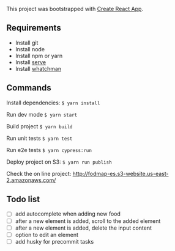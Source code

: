 This project was bootstrapped with [Create React App](https://github.com/facebookincubator/create-react-app).

## Requirements

- Install git
- Install node
- Install npm or yarn
- Install [serve](https://github.com/zeit/serve#readme)
- Install [whatchman](https://facebook.github.io/watchman/docs/install.html)

## Commands

Install dependencies: `$ yarn install`

Run dev mode `$ yarn start`

Build project `$ yarn build`

Run unit tests `$ yarn test`

Run e2e tests `$ yarn cypress:run`

Deploy project on S3: `$ yarn run publish`

Check the on line project: http://fodmap-es.s3-website.us-east-2.amazonaws.com/

## Todo list

- [ ] add autocomplete when adding new food
- [ ] after a new element is added, scroll to the added element
- [ ] after a new element is added, delete the input content
- [ ] option to edit an element
- [ ] add husky for precommit tasks